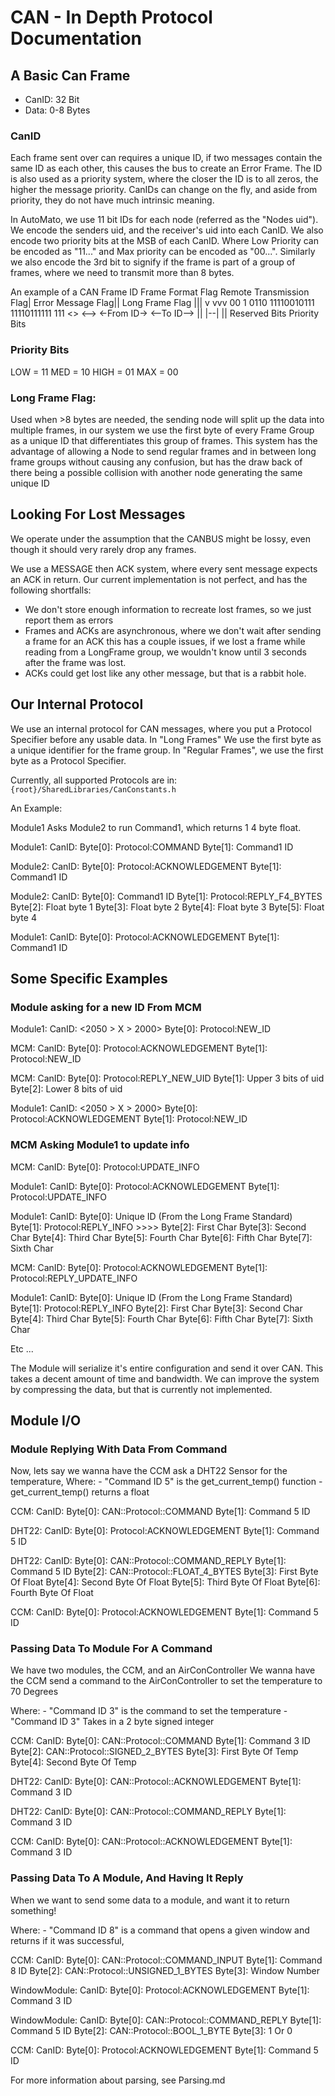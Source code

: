 # CAN - In Depth Protocol Documentation

## A Basic Can Frame

- CanID: 32 Bit
- Data: 0-8 Bytes

### CanID
Each frame sent over can requires a unique ID, if two messages contain
the same ID as each other, this causes the bus to create an Error Frame.
The ID is also used as a priority system, where the closer the ID is to 
all zeros, the higher the message priority. CanIDs can change on the fly,
and aside from priority, they do not have much intrinsic meaning.

In AutoMato, we use 11 bit IDs for each node (referred as the "Nodes uid").
We encode the senders uid, and the receiver's uid into each CanID.
We also encode two priority bits at the MSB of each CanID. Where Low Priority
can be encoded as "11..." and Max priority can be encoded as "00...".
Similarly we also encode the 3rd bit to signify if the frame is part of a
group of frames, where we need to transmit more than 8 bytes.

An example of a CAN Frame ID
                      Frame Format Flag
              Remote Transmission Flag|
                   Error Message Flag||
    Long Frame Flag                 |||
     v                              vvv
  00 1 0110 11110010111 11110111111 111
  <>   <--> <-From ID-> <--To ID-->
  ||   |--|
  ||   Reserved Bits
  Priority Bits

### Priority Bits
LOW  = 11
MED  = 10
HIGH = 01
MAX  = 00

### Long Frame Flag:
Used when >8 bytes are needed, the sending node
will split up the data into multiple frames, in our system we use the
first byte of every Frame Group as a unique ID that differentiates this group
of frames. This system has the advantage of allowing a Node to send regular
frames and in between long frame groups without causing any confusion, but
has the draw back of there being a possible collision with another node 
generating the same unique ID

<!-- Talk about the FF, RT and EM Flags, reserve bits, etc -->

## Looking For Lost Messages
We operate under the assumption that the CANBUS might be lossy, even though
it should very rarely drop any frames.

We use a MESSAGE then ACK system, where every sent message expects an ACK in
return. Our current implementation is not perfect, and has the following shortfalls:

- We don't store enough information to recreate lost frames, so we just report them as errors
- Frames and ACKs are asynchronous, where we don't wait after sending a frame for an ACK
  this has a couple issues, if we lost a frame while reading from a LongFrame group, we
  wouldn't know until 3 seconds after the frame was lost.
- ACKs could get lost like any other message, but that is a rabbit hole.

## Our Internal Protocol
We use an internal protocol for CAN messages, where you put a Protocol Specifier
before any usable data. In "Long Frames" We use the first byte as a unique
identifier for the frame group. In "Regular Frames", we use the first byte
as a Protocol Specifier.

Currently, all supported Protocols are in: `{root}/SharedLibraries/CanConstants.h`

An Example:

Module1 Asks Module2 to run Command1, which returns 1 4 byte float.

Module1:
CanID: <LOW Priority> <No Long Frame Flag> <Module1 uid> <Module2 uid>
Byte[0]: Protocol:COMMAND
Byte[1]: Command1 ID

Module2: 
CanID: <LOW Priority> <No Long Frame Flag> <Module2 uid> <Module1 uid>
Byte[0]: Protocol:ACKNOWLEDGEMENT
Byte[1]: Command1 ID

<Time for the module to run the command>

Module2: 
CanID: <LOW Priority> <No Long Frame Flag> <Module2 uid> <Module1 uid>
Byte[0]: Command1 ID
Byte[1]: Protocol:REPLY_F4_BYTES
Byte[2]: Float byte 1
Byte[3]: Float byte 2
Byte[4]: Float byte 3
Byte[5]: Float byte 4

Module1:
CanID: <LOW Priority> <No Long Frame Flag> <Module1 uid> <Module2 uid>
Byte[0]: Protocol:ACKNOWLEDGEMENT
Byte[1]: Command1 ID


## Some Specific Examples

### Module asking for a new ID From MCM
Module1:
CanID: <HIGH Priority> <No Long Frame Flag> <2050 > X > 2000> <MCM uid>
Byte[0]: Protocol:NEW_ID

MCM:
CanID: <HIGH Priority> <No Long Frame Flag> <MCM uid> <X uid>
Byte[0]: Protocol:ACKNOWLEDGEMENT
Byte[1]: Protocol:NEW_ID

MCM:
CanID: <HIGH Priority> <No Long Frame Flag> <MCM uid> <X uid>
Byte[0]: Protocol:REPLY_NEW_UID
Byte[1]: Upper 3 bits of uid
Byte[2]: Lower 8 bits of uid

Module1:
CanID: <HIGH Priority> <No Long Frame Flag> <2050 > X > 2000> <MCM uid>
Byte[0]: Protocol:ACKNOWLEDGEMENT
Byte[1]: Protocol:NEW_ID


### MCM Asking Module1 to update info
MCM: 
CanID: <MED Priority> <No Long Frame Flag> <MCM uid> <Module1 uid>
Byte[0]: Protocol:UPDATE_INFO

Module1:
CanID: <MED Priority> <Yes Long Frame Flag> <Module1 uid> <MCM uid>
Byte[0]: Protocol:ACKNOWLEDGEMENT
Byte[1]: Protocol:UPDATE_INFO

Module1:
CanID: <MED Priority> <Yes Long Frame Flag> <Module1 uid> <MCM uid>
Byte[0]: Unique ID (From the Long Frame Standard)
Byte[1]: Protocol:REPLY_INFO >>>>
Byte[2]: First Char
Byte[3]: Second Char
Byte[4]: Third Char
Byte[5]: Fourth Char
Byte[6]: Fifth Char
Byte[7]: Sixth Char

MCM: 
CanID: <MED Priority> <No Long Frame Flag> <MCM uid> <Module1 uid>
Byte[0]: Protocol:ACKNOWLEDGEMENT
Byte[1]: Protocol:REPLY_UPDATE_INFO

Module1:
CanID: <MED Priority> <Yes Long Frame Flag> <Module1 uid> <MCM uid>
Byte[0]: Unique ID (From the Long Frame Standard)
Byte[1]: Protocol:REPLY_INFO
Byte[2]: First Char
Byte[3]: Second Char
Byte[4]: Third Char
Byte[5]: Fourth Char
Byte[6]: Fifth Char
Byte[7]: Sixth Char

Etc ...

The Module will serialize it's entire configuration and send it
over CAN. This takes a decent amount of time and bandwidth. We can
improve the system by compressing the data, but that is currently
not implemented.

## Module I/O

### Module Replying With Data From Command
Now, lets say we wanna have the CCM ask a DHT22 Sensor for the temperature,
Where:
    - "Command ID 5" is the get_current_temp() function
    - get_current_temp() returns a float

CCM: 
CanID: <LOW Priority> <No Long Frame Flag> <CCM uid> <DHT22 uid>
Byte[0]: CAN::Protocol::COMMAND
Byte[1]: Command 5 ID

DHT22:
CanID: <LOW Priority> <No Long Frame Flag> <DHT22 uid> <CCM uid>
Byte[0]: Protocol:ACKNOWLEDGEMENT
Byte[1]: Command 5 ID

DHT22:
CanID: <LOW Priority> <No Long Frame Flag> <DHT22 uid> <CCM uid>
Byte[0]: CAN::Protocol::COMMAND_REPLY
Byte[1]: Command 5 ID
Byte[2]: CAN::Protocol::FLOAT_4_BYTES
Byte[3]: First Byte Of Float
Byte[4]: Second Byte Of Float
Byte[5]: Third Byte Of Float
Byte[6]: Fourth Byte Of Float

CCM:
CanID: <LOW Priority> <No Long Frame Flag> <CCM uid> <DHT22 uid>
Byte[0]: Protocol:ACKNOWLEDGEMENT
Byte[1]: Command 5 ID

### Passing Data To Module For A Command
We have two modules, the CCM, and an AirConController
We wanna have the CCM send a command to the AirConController
to set the temperature to 70 Degrees

Where:
    - "Command ID 3" is the command to set the temperature
    - "Command ID 3" Takes in a 2 byte signed integer

CCM: 
CanID: <LOW Priority> <No Long Frame Flag> <CCM uid> <AirConController uid>
Byte[0]: CAN::Protocol::COMMAND
Byte[1]: Command 3 ID
Byte[2]: CAN::Protocol::SIGNED_2_BYTES
Byte[3]: First Byte Of Temp
Byte[4]: Second Byte Of Temp

DHT22:
CanID: <LOW Priority> <No Long Frame Flag> <AirConController uid> <CCM uid>
Byte[0]: CAN::Protocol::ACKNOWLEDGEMENT
Byte[1]: Command 3 ID

DHT22:
CanID: <LOW Priority> <No Long Frame Flag> <AirConController uid> <CCM uid>
Byte[0]: CAN::Protocol::COMMAND_REPLY
Byte[1]: Command 3 ID

CCM:
CanID: <LOW Priority> <No Long Frame Flag> <CCM uid> <AirConController uid>
Byte[0]: CAN::Protocol::ACKNOWLEDGEMENT
Byte[1]: Command 3 ID

### Passing Data To A Module, And Having It Reply
When we want to send some data to a module, and want it
to return something!

Where:
    - "Command ID 8" is a command that opens a given window and
       returns if it was successful,

CCM: 
CanID: <LOW Priority> <No Long Frame Flag> <CCM uid> <WindowModule uid>
Byte[0]: CAN::Protocol::COMMAND_INPUT
Byte[1]: Command 8 ID
Byte[2]: CAN::Protocol::UNSIGNED_1_BYTES
Byte[3]: Window Number

WindowModule:
CanID: <LOW Priority> <No Long Frame Flag> <WindowModule uid> <CCM uid>
Byte[0]: Protocol:ACKNOWLEDGEMENT
Byte[1]: Command 3 ID

WindowModule:
CanID: <LOW Priority> <No Long Frame Flag> <WindowModule uid> <CCM uid>
Byte[0]: CAN::Protocol::COMMAND_REPLY
Byte[1]: Command 5 ID
Byte[2]: CAN::Protocol::BOOL_1_BYTE
Byte[3]: 1 Or 0

CCM:
CanID: <LOW Priority> <No Long Frame Flag> <CCM uid> <WindowModule uid>
Byte[0]: Protocol:ACKNOWLEDGEMENT
Byte[1]: Command 5 ID

<!-- We gotta figure out a more efficient way of doing this some day -->

For more information about parsing, see Parsing.md
